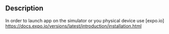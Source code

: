 ## Description
In order to launch app on the simulator or you physical device use [expo.io] https://docs.expo.io/versions/latest/introduction/installation.html